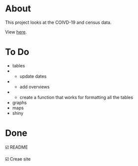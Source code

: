 # About
This project looks at the COIVD-19 and census data. 

View [here](https://rbolt13.github.io/covid19/).

# To Do
* tables
* + update dates
* + add overviews
* + create a function that works for formatting all the tables
* graphs 
* maps
* shiny

# Done 
☑️ README

☑️ Creae site
